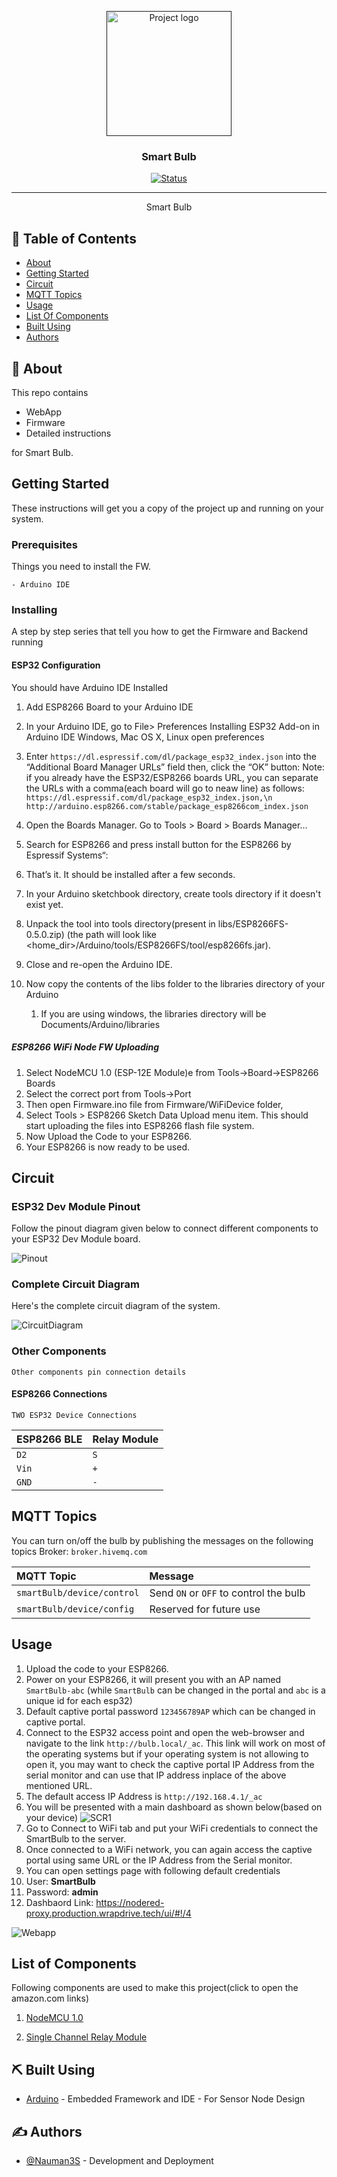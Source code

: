 <p align="center">
  <a href="" rel="noopener">
 <img width=200px height=200px src="artwork/sbulb.png" alt="Project logo"></a>
</p>

<h3 align="center">Smart Bulb</h3>

<div align="center">

[![Status](https://img.shields.io/badge/status-active-success.svg)]()

</div>

---

<p align="center"> Smart Bulb
    <br> 
</p>

## 📝 Table of Contents

- [About](#about)
- [Getting Started](#getting_started)
- [Circuit](#circuit)
- [MQTT Topics](#mqtt)
- [Usage](#usage)
- [List Of Components](#list)
- [Built Using](#built_using)
- [Authors](#authors)

## 🧐 About <a name = "about"></a>

This repo contains

- WebApp
- Firmware
- Detailed instructions

for Smart Bulb.

## Getting Started <a name = "getting_started"></a>

These instructions will get you a copy of the project up and running on your system.

### Prerequisites

Things you need to install the FW.

```
- Arduino IDE
```

### Installing <a name = "installing"></a>

A step by step series that tell you how to get the Firmware and Backend running

#### ESP32 Configuration

You should have Arduino IDE Installed

1.  Add ESP8266 Board to your Arduino IDE
1.  In your Arduino IDE, go to File> Preferences
    Installing ESP32 Add-on in Arduino IDE Windows, Mac OS X, Linux open preferences
1.  Enter `https://dl.espressif.com/dl/package_esp32_index.json`
    into the “Additional Board Manager URLs” field then, click the “OK” button:
    Note: if you already have the ESP32/ESP8266 boards URL, you can separate the URLs with a comma(each board will go to neaw line) as follows:
    `https://dl.espressif.com/dl/package_esp32_index.json,\n http://arduino.esp8266.com/stable/package_esp8266com_index.json`

1.  Open the Boards Manager. Go to Tools > Board > Boards Manager…
1.  Search for ESP8266 and press install button for the ESP8266 by Espressif Systems“:
1.  That’s it. It should be installed after a few seconds.
1.  In your Arduino sketchbook directory, create tools directory if it doesn't exist yet.
1.  Unpack the tool into tools directory(present in libs/ESP8266FS-0.5.0.zip) (the path will look like <home_dir>/Arduino/tools/ESP8266FS/tool/esp8266fs.jar).
1.  Close and re-open the Arduino IDE.

1.  Now copy the contents of the libs folder to the libraries directory of your Arduino
    1. If you are using windows, the libraries directory will be Documents/Arduino/libraries

##### ESP8266 WiFi Node FW Uploading

1.  Select NodeMCU 1.0 (ESP-12E Module)e from Tools->Board->ESP8266 Boards
2.  Select the correct port from Tools->Port
3.  Then open Firmware.ino file from Firmware/WiFiDevice folder,
4.  Select Tools > ESP8266 Sketch Data Upload menu item. This should start uploading the files into ESP8266 flash file system.
5.  Now Upload the Code to your ESP8266.
6.  Your ESP8266 is now ready to be used.

## Circuit <a name = "circuit"></a>

### ESP32 Dev Module Pinout

Follow the pinout diagram given below to connect different components to your ESP32 Dev Module board.

![Pinout](Circuit/esp8266pinout.jpg)

### Complete Circuit Diagram

Here's the complete circuit diagram of the system.

![CircuitDiagram](Circuit/Circuit_bb.png)

### Other Components

```http
Other components pin connection details
```

#### ESP8266 Connections

```TWO ESP32 Device Connections```

| ESP8266 BLE | Relay Module | 
| :--- | :--- | 
| `D2` | `S` |
| `Vin` | `+` |
| `GND` | `-` | 
 
## MQTT Topics <a name = "mqtt"></a>

You can turn on/off the bulb by publishing the messages on the following topics
Broker: ``broker.hivemq.com``


| MQTT Topic | Message | 
| :--- | :--- | 
| `smartBulb/device/control` | Send `ON` or `OFF` to control the bulb |
| `smartBulb/device/config` | Reserved for future use |
## Usage <a name = "usage"></a>

1.  Upload the code to your ESP8266.
2.  Power on your ESP8266, it will present you with an AP named `SmartBulb-abc` (while `SmartBulb` can be changed in the portal and `abc` is a unique id for each esp32) 
3.  Default captive portal password `123456789AP` which can be changed in captive portal. 
4.  Connect to the ESP32 access point and open the web-browser and navigate to the link `http://bulb.local/_ac`. This link will work on most of the operating systems but if your operating system is not allowing to open it, you may want to check the captive portal IP Address from the serial monitor and can use that IP address inplace of the above mentioned URL. 
5.  The default access IP Address is `http://192.168.4.1/_ac` 
6.  You will be presented with a main dashboard as shown below(based on your device)
![SCR1](artwork/scr1.png)
7. Go to Connect to WiFi tab and put your WiFi credentials to connect the SmartBulb to the server.
8.  Once connected to a WiFi network, you can again access the captive portal using same URL or the IP Address from the Serial monitor.
9.  You can open settings page with following default credentials
   1.  User: **SmartBulb**
   2.  Password: **admin**
10.   Dashbaord Link: https://nodered-proxy.production.wrapdrive.tech/ui/#!/4

![Webapp](artwork/webapp.png)

## List of Components <a name = "list"></a>

Following components are used to make this project(click to open the amazon.com links)

1.  [NodeMCU 1.0](https://www.amazon.com/HiLetgo-Internet-Development-Wireless-Micropython/dp/B081CSJV2V/ref=sr_1_1?crid=3AZEXPIPCTL8O&keywords=nodemcu+1.0&qid=1644134794&sprefix=nodemcu+1.09%2Caps%2C344&sr=8-1)

2. [Single Channel Relay Module](https://www.amazon.com/ARCELI-KY-019-Channel-Module-arduino/dp/B07BVXT1ZK/ref=sr_1_5?crid=24YBJUZ1K6AXT&keywords=relay+module&qid=1644134756&sprefix=relay+modu%2Caps%2C328&sr=8-5)




## ⛏️ Built Using <a name = "built_using"></a>


- [Arduino](https://www.arduino.cc/) - Embedded Framework and IDE - For Sensor Node Design


## ✍️ Authors <a name = "authors"></a>

- [@Nauman3S](https://github.com/Nauman3S) - Development and Deployment
